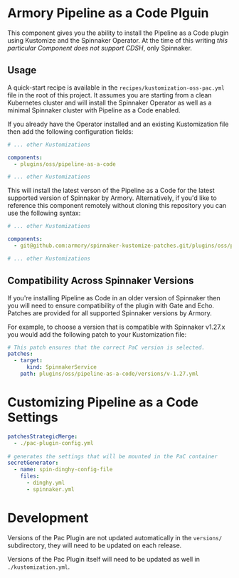 # Armory Pipeline as a Code Plguin

This component gives you the ability to install the Pipeline as a Code plugin using
Kustomize and the Spinnaker Operator. At the time of this writing *this
particular Component does not support CDSH*, only Spinnaker.

## Usage

A quick-start recipe is available in the `recipes/kustomization-oss-pac.yml`
file in the root of this project. It assumes you are starting from a clean
Kubernetes cluster and will install the Spinnaker Operator as well as a minimal
Spinnaker cluster with Pipeline as a Code enabled.

If you already have the Operator installed and an existing Kustomization file
then add the following configuration fields:

```yaml
# ... other Kustomizations

components:
  - plugins/oss/pipeline-as-a-code

# ... other Kustomizations
```

This will install the latest verson of the Pipeline as a Code for the latest supported
version of Spinnaker by Armory. Alternatively, if you'd like to reference this
component remotely without cloning this repository you can use the following
syntax:

```yaml
# ... other Kustomizations

components:
  - git@github.com:armory/spinnaker-kustomize-patches.git/plugins/oss/pipeline-as-a-code

# ... other Kustomizations
```

## Compatibility Across Spinnaker Versions

If you're installing Pipeline as Code in an older version of Spinnaker then you
will need to ensure compatibility of the plugin with Gate and Echo. Patches are
provided for all supported Spinnaker versions by Armory.

For example, to choose a version that is compatible with Spinnaker v1.27.x you
would add the following patch to your Kustomization file:

```yaml
# This patch ensures that the correct PaC version is selected.
patches:
  - target:
      kind: SpinnakerService
    path: plugins/oss/pipeline-as-a-code/versions/v-1.27.yml
```

# Customizing Pipeline as a Code Settings
```yaml
patchesStrategicMerge:
  - ./pac-plugin-config.yml
  
# generates the settings that will be mounted in the PaC container
secretGenerator:
  - name: spin-dinghy-config-file
    files:
      - dinghy.yml
      - spinnaker.yml
```

# Development

Versions of the Pac Plugin are not updated automatically in the `versions/`
subdirectory, they will need to be updated on each release.

Versions of the Pac Plugin itself will need to be updated as well in `./kustomization.yml`.
